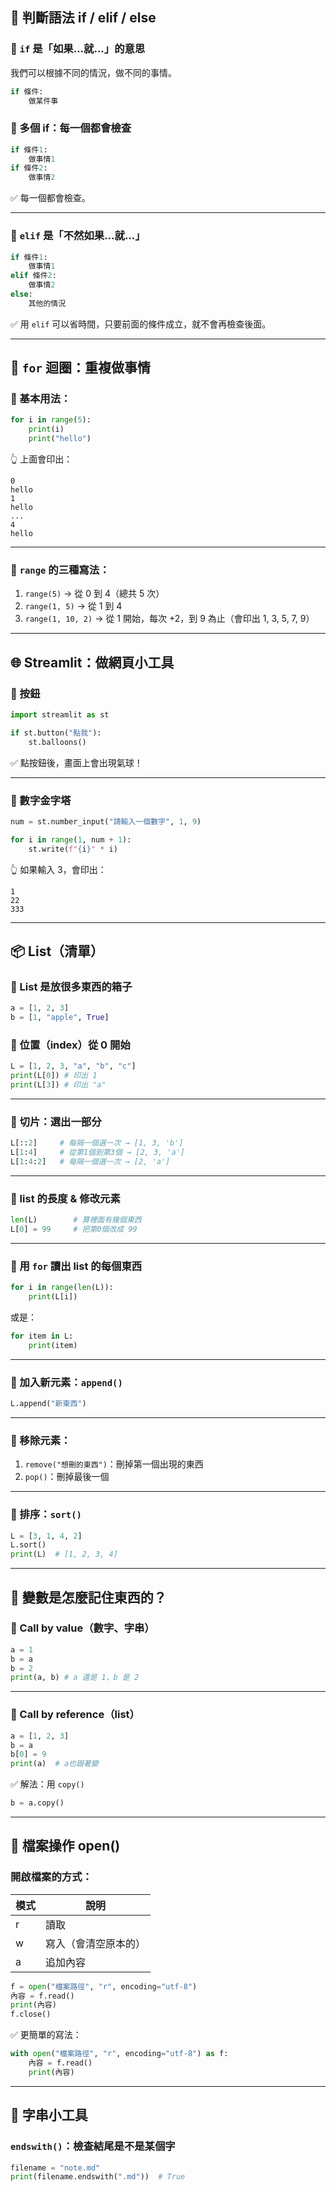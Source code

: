 ## 🧠 判斷語法 if / elif / else

### 🔸 `if` 是「如果...就...」的意思

我們可以根據不同的情況，做不同的事情。

```python
if 條件:
    做某件事
```

### 🔸 多個 if：每一個都會檢查

```python
if 條件1:
    做事情1
if 條件2:
    做事情2
```

✅ 每一個都會檢查。

---

### 🔸 `elif` 是「不然如果...就...」

```python
if 條件1:
    做事情1
elif 條件2:
    做事情2
else:
    其他的情況
```

✅ 用 `elif` 可以省時間，只要前面的條件成立，就不會再檢查後面。

---

## 🔁 `for` 迴圈：重複做事情

### 🔸 基本用法：

```python
for i in range(5):
    print(i)
    print("hello")
```

👆 上面會印出：

```
0
hello
1
hello
...
4
hello
```

---

### 🔸 `range` 的三種寫法：

1. `range(5)` → 從 0 到 4（總共 5 次）
2. `range(1, 5)` → 從 1 到 4
3. `range(1, 10, 2)` → 從 1 開始，每次 +2，到 9 為止（會印出 1, 3, 5, 7, 9）

---

## 🌐 Streamlit：做網頁小工具

### 🔸 按鈕

```python
import streamlit as st

if st.button("點我"):
    st.balloons()
```

✅ 點按鈕後，畫面上會出現氣球！

---

### 🔸 數字金字塔

```python
num = st.number_input("請輸入一個數字", 1, 9)

for i in range(1, num + 1):
    st.write(f"{i}" * i)
```

👆 如果輸入 3，會印出：

```
1
22
333
```

---

## 📦 List（清單）

### 🔸 List 是放很多東西的箱子

```python
a = [1, 2, 3]
b = [1, "apple", True]
```

### 🔸 位置（index）從 0 開始

```python
L = [1, 2, 3, "a", "b", "c"]
print(L[0]) # 印出 1
print(L[3]) # 印出 "a"
```

---

### 🔸 切片：選出一部分

```python
L[::2]     # 每隔一個選一次 → [1, 3, 'b']
L[1:4]     # 從第1個到第3個 → [2, 3, 'a']
L[1:4:2]   # 每隔一個選一次 → [2, 'a']
```

---

### 🔸 list 的長度 & 修改元素

```python
len(L)        # 算裡面有幾個東西
L[0] = 99     # 把第0個改成 99
```

---

### 🔸 用 `for` 讀出 list 的每個東西

```python
for i in range(len(L)):
    print(L[i])
```

或是：

```python
for item in L:
    print(item)
```

---

### 🔸 加入新元素：`append()`

```python
L.append("新東西")
```

---

### 🔸 移除元素：

1. `remove("想刪的東西")`：刪掉第一個出現的東西
2. `pop()`：刪掉最後一個

---

### 🔸 排序：`sort()`

```python
L = [3, 1, 4, 2]
L.sort()
print(L)  # [1, 2, 3, 4]
```

---

## 🧠 變數是怎麼記住東西的？

### 🔸 Call by value（數字、字串）

```python
a = 1
b = a
b = 2
print(a, b) # a 還是 1，b 是 2
```

---

### 🔸 Call by reference（list）

```python
a = [1, 2, 3]
b = a
b[0] = 9
print(a)  # a也跟著變
```

✅ 解法：用 `copy()`

```python
b = a.copy()
```

---

## 📂 檔案操作 open()

### 開啟檔案的方式：

| 模式 | 說明                 |
| ---- | -------------------- |
| r    | 讀取                 |
| w    | 寫入（會清空原本的） |
| a    | 追加內容             |

```python
f = open("檔案路徑", "r", encoding="utf-8")
內容 = f.read()
print(內容)
f.close()
```

✅ 更簡單的寫法：

```python
with open("檔案路徑", "r", encoding="utf-8") as f:
    內容 = f.read()
    print(內容)
```

---

## 🧰 字串小工具

### `endswith()`：檢查結尾是不是某個字

```python
filename = "note.md"
print(filename.endswith(".md"))  # True
```
